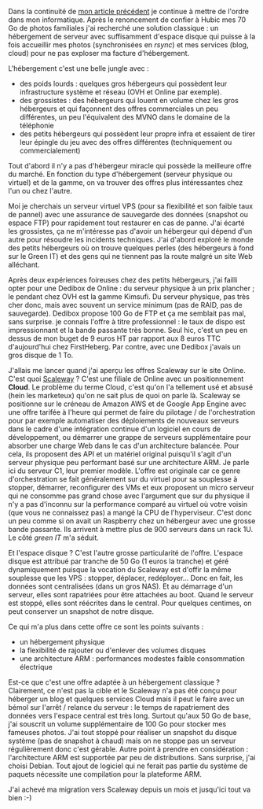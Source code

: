 <!-- title: Histoire d'hébergement -->
<!-- category: Hébergement -->
<!-- tag: planet -->

Dans la continuité de [mon article
précédent](/2016/mon-informatique-personnelle) je
continue à mettre de l'ordre dans mon informatique.<!-- more --> Après le renoncement de
confier à Hubic mes 70 Go de photos familiales j'ai recherché une solution
classique : un hébergement de serveur avec suffisamment d'espace disque qui
puisse à la fois accueillir mes photos (synchronisées en *rsync*) et mes
services (blog, cloud) pour ne pas exploser ma facture d'hébergement.

L'hébergement c'est une belle jungle avec :

* des poids lourds : quelques gros hébergeurs qui possèdent leur infrastructure
  système et réseau (OVH et Online par exemple).
* des grossistes : des hébergeurs qui louent en volume chez les gros hébergeurs
  et qui façonnent des offres commerciales un peu différentes, un peu
  l'équivalent des MVNO dans le domaine de la téléphonie
* des petits hébergeurs qui possèdent leur propre infra et essaient de tirer
  leur épingle du jeu avec des offres différentes (techniquement ou commercialement)    

Tout d'abord il n'y a pas d'hébergeur miracle qui possède la meilleure offre du
marché. En fonction  du type d'hébergement (serveur physique ou virtuel) et de
la gamme, on va trouver des offres plus intéressantes  chez l'un ou chez
l'autre.

Moi je cherchais un serveur virtuel VPS (pour sa flexibilité et son faible taux
de pannel) avec une  assurance de sauvegarde des données (snapshot ou espace
FTP) pour rapidement tout restaurer en cas de panne. J'ai écarté les
grossistes, ça ne m'intéresse pas d'avoir un hébergeur qui dépend d'un autre
pour résoudre les incidents techniques. J'ai d'abord exploré  le monde des
petits hébergeurs où on trouve quelques perles (des hébergeurs à fond sur le
Green IT) et des gens qui ne tiennent pas la route malgré un site Web
alléchant.

Après deux expériences foireuses chez des petits hébergeurs, j'ai failli opter
pour une Dedibox de Online : du serveur physique à un prix plancher ; le pendant
chez OVH est la gamme Kimsufi. Du serveur physique, pas très cher donc, mais
avec souvent un service minimum (pas de RAID, pas de sauvegarde). Dedibox
propose 100 Go de FTP et ça me semblait pas mal, sans surprise. je connais
l'offre à titre professionnel : le taux de dispo est impressionnant et la bande
passante très bonne. Seul hic, c'est un peu en dessus de mon buget de 9 euros HT
par rapport aux 8 euros TTC d'aujourd'hui chez FirstHeberg. Par contre, avec une
Dedibox j'avais un gros disque de 1 To.    

J'allais me lancer quand j'ai aperçu les offres Scaleway sur le site Online.
C'est quoi [Scaleway](https://www.scaleway.com) ? C'est une filiale de Online
avec un positionnement **Cloud**. Le problème du terme Cloud, c'est qu'on l'a
tellement usé et absusé (hein les marketeux) qu'on ne sait plus de quoi on parle
là. Scaleway se positionne sur le créneau de Amazon AWS et de Google App Engine
avec une offre tarifée à l'heure qui permet de faire du pilotage / de
l'orchestration pour par exemple automatiser des déploiements de nouveaux
serveurs dans le cadre d'une intégration continue d'un logiciel en cours de
développement, ou démarrer une grappe de serveurs supplémentaire pour absorber
une charge Web dans le cas d'un architecture balancée. Pour cela, ils proposent
des API et un matériel original puisqu'il s'agit d'un serveur physique peu
performant basé sur une architecture ARM. Je parle ici du serveur C1, leur
premier modèle. L'offre est originale car ce genre d'orchestration se fait
généralement sur du virtuel pour sa souplesse  à stopper, démarrer, reconfigurer
des VMs et eux proposent un micro serveur qui ne consomme pas grand chose avec
l'argument que sur du physique il n'y a pas d'inconnu sur la performance comparé
au virtuel où votre voisin (que vous ne connaissez pas) a mangé la CPU de
l'hyperviseur. C'est donc un peu comme si on avait un Raspberry chez un
hébergeur avec une grosse bande passante. Ils arrivent à mettre plus de 900
serveurs dans un rack 1U. Le côté *green IT* m'a séduit.

Et l'espace disque ? C'est l'autre grosse particularité de l'offre. L'espace
disque est attribué par tranche de 50 Go (1 euros la tranche) et géré
dynamiquement puisque la vocation du Scaleway est d'offir la même souplesse que
les VPS : stopper, déplacer, redéployer... Donc en fait, les données sont
centralisées (dans un gros NAS). Et au démarrage d'un serveur,
elles sont rapatriées pour être attachées au boot. Quand le serveur est stoppé,
elles sont réécrites dans le central. Pour quelques centimes, on peut conserver
un snapshot de notre disque.   

Ce qui m'a plus dans cette offre ce sont les points suivants :

* un hébergement physique
* la flexibilité de rajouter ou d'enlever des volumes disques
* une architecture ARM : performances modestes faible consommation électrique

Est-ce que c'est une offre adaptée à un hébergement classique ? Clairement, ce
n'est pas la cible et le Scaleway n'a pas été conçu pour héberger un blog et
quelques services Cloud mais il peut le faire avec un bémol sur l'arrêt /
relance du serveur : le temps de rapatriement des données vers l'espace central
est très long. Surtout qu'aux 50 Go de base, j'ai souscrit un volume
supplémentaire de 100 Go pour stocker mes fameuses photos. J'ai tout stoppé pour
réaliser un snapshot du disque système (pas de snapshot à chaud) mais on ne
stoppe pas un serveur régulièrement donc c'est gérable. Autre point à prendre en
considération : l'architecture ARM est supportée par peu de distributions. Sans
surprise, j'ai choisi Debian. Tout ajout de logiciel qui ne ferait pas partie du
système de paquets nécessite une compilation pour la plateforme ARM.

J'ai achevé ma migration vers Scaleway depuis un mois et jusqu'ici tout va bien :-)
